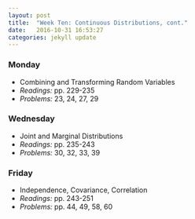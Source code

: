 ```yaml
---
layout: post
title:  "Week Ten: Continuous Distributions, cont."
date:   2016-10-31 16:53:27
categories: jekyll update
---
```


### Monday  
- Combining and Transforming Random Variables
- *Readings:* pp. 229-235
- *Problems:* 23, 24, 27, 29

### Wednesday
- Joint and Marginal Distributions
- *Readings:* pp. 235-243
- *Problems:* 30, 32, 33, 39

### Friday
- Independence, Covariance, Correlation
- *Readings:* pp. 243-251
- *Problems:* pp. 44, 49, 58, 60